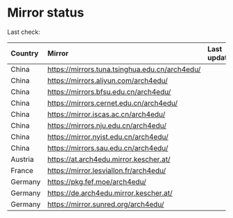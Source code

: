 <script src="./time.js"></script>
# Mirror status
Last check: <script type="text/javascript">localize(1721143058.6296182);</script>

|Country|Mirror|Last update|
|:------|:-----|:----------|
|China|https://mirrors.tuna.tsinghua.edu.cn/arch4edu/|<script type="text/javascript">localize(1721111880);</script>|
|China|https://mirrors.aliyun.com/arch4edu/|<script type="text/javascript">localize(1721111880);</script>|
|China|https://mirrors.bfsu.edu.cn/arch4edu/|<script type="text/javascript">localize(1721111880);</script>|
|China|https://mirrors.cernet.edu.cn/arch4edu/|<script type="text/javascript">localize(1721111880);</script>|
|China|https://mirror.iscas.ac.cn/arch4edu/|<script type="text/javascript">localize(1721111880);</script>|
|China|https://mirrors.nju.edu.cn/arch4edu/|<script type="text/javascript">localize(1721068503);</script>|
|China|https://mirror.nyist.edu.cn/arch4edu/|<script type="text/javascript">localize(1721111880);</script>|
|China|https://mirrors.sau.edu.cn/arch4edu/|<script type="text/javascript">localize(1721111880);</script>|
|Austria|https://at.arch4edu.mirror.kescher.at/|<script type="text/javascript">localize(1721111880);</script>|
|France|https://mirror.lesviallon.fr/arch4edu/|<script type="text/javascript">localize(1721111880);</script>|
|Germany|https://pkg.fef.moe/arch4edu/|<script type="text/javascript">localize(1721111880);</script>|
|Germany|https://de.arch4edu.mirror.kescher.at/|<script type="text/javascript">localize(1721111880);</script>|
|Germany|https://mirror.sunred.org/arch4edu/|<script type="text/javascript">localize(1721111880);</script>|

<script src="./tablefilter/tablefilter.js"></script>
<script src="./table.js"></script>